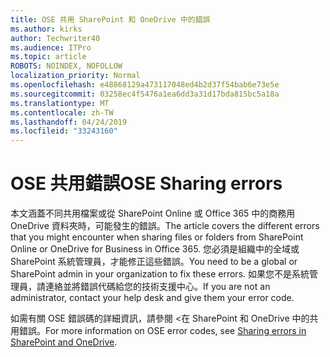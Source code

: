 ```yaml
---
title: OSE 共用 SharePoint 和 OneDrive 中的錯誤
ms.author: kirks
author: Techwriter40
ms.audience: ITPro
ms.topic: article
ROBOTS: NOINDEX, NOFOLLOW
localization_priority: Normal
ms.openlocfilehash: e48868129a473117048ed4b2d37f54bab6e73e5e
ms.sourcegitcommit: 03258ec4f5476a1ea6dd3a31d17bda815bc5a18a
ms.translationtype: MT
ms.contentlocale: zh-TW
ms.lasthandoff: 04/24/2019
ms.locfileid: "33243160"
---
```

# <a name="ose-sharing-errors"></a><span data-ttu-id="a4573-102">OSE 共用錯誤</span><span class="sxs-lookup"><span data-stu-id="a4573-102">OSE Sharing errors</span></span>

<span data-ttu-id="a4573-103">本文涵蓋不同共用檔案或從 SharePoint Online 或 Office 365 中的商務用 OneDrive 資料夾時，可能發生的錯誤。</span><span class="sxs-lookup"><span data-stu-id="a4573-103">The article covers the different errors that you might encounter when sharing files or folders from SharePoint Online or OneDrive for Business in Office 365.</span></span> <span data-ttu-id="a4573-104">您必須是組織中的全域或 SharePoint 系統管理員，才能修正這些錯誤。</span><span class="sxs-lookup"><span data-stu-id="a4573-104">You need to be a global or SharePoint admin in your organization to fix these errors.</span></span> <span data-ttu-id="a4573-105">如果您不是系統管理員，請連絡並將錯誤代碼給您的技術支援中心。</span><span class="sxs-lookup"><span data-stu-id="a4573-105">If you are not an administrator, contact your help desk and give them your error code.</span></span>

<span data-ttu-id="a4573-106">如需有關 OSE 錯誤碼的詳細資訊，請參閱 <<c0>在 SharePoint 和 OneDrive 中的共用錯誤。</span><span class="sxs-lookup"><span data-stu-id="a4573-106">For more information on OSE error codes, see [Sharing errors in SharePoint and OneDrive](https://docs.microsoft.com/en-us/sharepoint/sharepoint-onedrive-error-message).</span></span>
